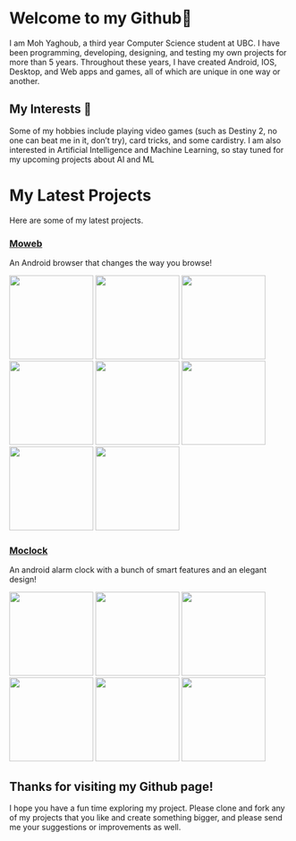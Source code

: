 # Welcome to my Github👋

I am Moh Yaghoub, a third year Computer Science student at UBC. I have been programming, developing, designing, and testing my own projects for more than 5 years. Throughout these years, I have created Android, IOS, Desktop, and Web apps and games, all of which are unique in one way or another. 

## My Interests 👀
Some of my hobbies include playing video games (such as Destiny 2, no one can beat me in it, don’t try), card tricks, and some cardistry. I am also interested in Artificial Intelligence and Machine Learning, so stay tuned for my upcoming projects about AI and ML

# My Latest Projects

Here are some of my latest projects. 

### [Moweb](https://github.com/mohyghb/Moweb)

An Android browser that changes the way you browse!

<img src="https://user-images.githubusercontent.com/37986616/121459662-888e4280-c960-11eb-8b06-15de2834bd1a.jpeg" width="150">  <img src="https://user-images.githubusercontent.com/37986616/121459725-a360b700-c960-11eb-9c01-aa99cda54dfe.jpeg" width="150">
<img src="https://user-images.githubusercontent.com/37986616/121459770-b1aed300-c960-11eb-8cc9-fc010411829b.jpeg" width="150">
<img src="https://user-images.githubusercontent.com/37986616/121459783-ba9fa480-c960-11eb-8d6d-cd84878d822e.jpeg" width="150">
<img src="https://user-images.githubusercontent.com/37986616/121459826-cd19de00-c960-11eb-8f03-cc94e945a0ba.jpeg" width="150">
<img src="https://user-images.githubusercontent.com/37986616/121459845-d60aaf80-c960-11eb-9760-bad515ff5a52.jpeg" width="150">
<img src="https://user-images.githubusercontent.com/37986616/121459867-defb8100-c960-11eb-871d-47a97d0c86ab.jpeg" width="150">
<img src="https://user-images.githubusercontent.com/37986616/121459894-e884e900-c960-11eb-9e6d-67049139144c.jpeg" width="150">

### [Moclock](https://github.com/mohyghb/MoClock)

An android alarm clock with a bunch of smart features and an elegant design!

<img src="https://user-images.githubusercontent.com/37986616/120904935-c2c7af00-c603-11eb-8c50-86ddb71c3999.jpeg" width="150">  <img src="https://user-images.githubusercontent.com/37986616/120904990-0b7f6800-c604-11eb-8303-695c57643d5b.jpeg" width="150">
<img src="https://user-images.githubusercontent.com/37986616/120905006-1f2ace80-c604-11eb-9a51-3ab6e13a42f2.jpeg" width="150">
<img src="https://user-images.githubusercontent.com/37986616/120905017-2f42ae00-c604-11eb-8018-c87de9b52d47.jpeg" width="150">
<img src="https://user-images.githubusercontent.com/37986616/120905027-38337f80-c604-11eb-9819-7e8dcdb5e278.jpeg" width="150">
<img src="https://user-images.githubusercontent.com/37986616/120905034-42557e00-c604-11eb-9afb-43fee45af97f.jpeg" width="150">

## Thanks for visiting my Github page!

I hope you have a fun time exploring my project. Please clone and fork any of my projects that you like and create something bigger, and please send me your suggestions or improvements as well.


